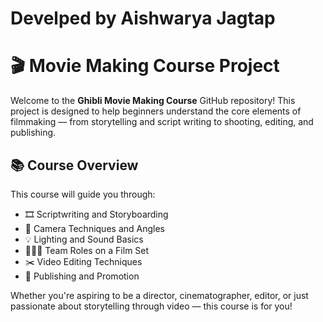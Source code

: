 # Develped by Aishwarya Jagtap

# 🎬 Movie Making Course Project

Welcome to the **Ghibli Movie Making Course** GitHub repository! This project is designed to help beginners understand the core elements of filmmaking — from storytelling and script writing to shooting, editing, and publishing.

## 📚 Course Overview

This course will guide you through:

- 🎞️ Scriptwriting and Storyboarding
- 🎥 Camera Techniques and Angles
- 💡 Lighting and Sound Basics
- 🧑‍🤝‍🧑 Team Roles on a Film Set
- ✂️ Video Editing Techniques
- 📲 Publishing and Promotion

Whether you're aspiring to be a director, cinematographer, editor, or just passionate about storytelling through video — this course is for you!
 
